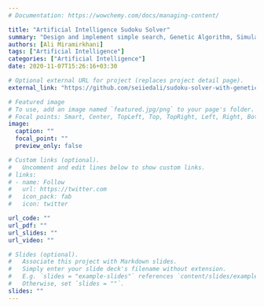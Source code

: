 ```yaml
---
# Documentation: https://wowchemy.com/docs/managing-content/

title: "Artificial Intelligence Sudoku Solver"
summary: "Design and implement simple search, Genetic Algorithm, Simulated Annealing to solve Sudoku table using C#."
authors: [Ali Miramirkhani]
tags: ["Artificial Intelligence"]
categories: ["Artificial Intelligence"]
date: 2020-11-07T15:26:16+03:30

# Optional external URL for project (replaces project detail page).
external_link: "https://github.com/seiiedali/sudoku-solver-with-genetic-algorithm"

# Featured image
# To use, add an image named `featured.jpg/png` to your page's folder.
# Focal points: Smart, Center, TopLeft, Top, TopRight, Left, Right, BottomLeft, Bottom, BottomRight.
image:
  caption: ""
  focal_point: ""
  preview_only: false

# Custom links (optional).
#   Uncomment and edit lines below to show custom links.
# links:
# - name: Follow
#   url: https://twitter.com
#   icon_pack: fab
#   icon: twitter

url_code: ""
url_pdf: ""
url_slides: ""
url_video: ""

# Slides (optional).
#   Associate this project with Markdown slides.
#   Simply enter your slide deck's filename without extension.
#   E.g. `slides = "example-slides"` references `content/slides/example-slides.md`.
#   Otherwise, set `slides = ""`.
slides: ""
---
```

